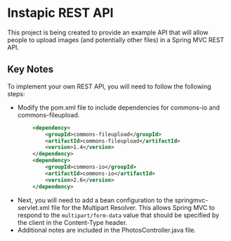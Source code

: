 # Instapic REST API

This project is being created to provide an example API that will allow people to upload images (and potentially other files) in a Spring MVC REST API.

## Key Notes

To implement your own REST API, you will need to follow the following steps:

- Modify the pom.xml file to include dependencies for commons-io and commons-fileupload.

```xml
		<dependency>
			<groupId>commons-fileupload</groupId>
			<artifactId>commons-fileupload</artifactId>
			<version>1.4</version>
		</dependency>
		<dependency>
			<groupId>commons-io</groupId>
			<artifactId>commons-io</artifactId>
			<version>2.6</version>
		</dependency>
```

- Next, you will need to add a bean configuration to the springmvc-servlet.xml file for the Multipart Resolver. This allows Spring MVC to respond to the `multipart/form-data` value that should be specified by the client in the Content-Type header.
- Additional notes are included in the PhotosController.java file. 